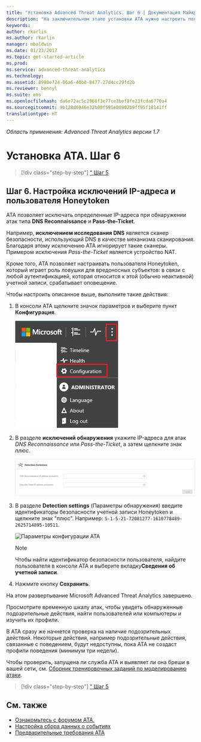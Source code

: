 ```yaml
---
title: "Установка Advanced Threat Analytics. Шаг 6 | Документация Майкрософт"
description: "На заключительном этапе установки ATA нужно настроить пользователя Honeytoken."
keywords: 
author: rkarlin
ms.author: rkarlin
manager: mbaldwin
ms.date: 01/23/2017
ms.topic: get-started-article
ms.prod: 
ms.service: advanced-threat-analytics
ms.technology: 
ms.assetid: 8980e724-06a6-40b0-8477-27d4cc29fd2b
ms.reviewer: bennyl
ms.suite: ems
ms.openlocfilehash: da6e72ac5c2966f3e77ce3bef8fe23fcda6770a4
ms.sourcegitcommit: 9b128d6946e32b00f595e00902b9ff95f18141ff
translationtype: HT
---
```

*Область применения: Advanced Threat Analytics версии 1.7*



# <a name="install-ata---step-6"></a>Установка ATA. Шаг 6

>[!div class="step-by-step"]
[" Шаг 5](install-ata-step5.md)

## <a name="step-6-configure--ip-address-exclusions-and-honeytoken-user"></a>Шаг 6. Настройка исключений IP-адреса и пользователя Honeytoken
ATA позволяет исключать определенные IP-адреса при обнаружении атак типа **DNS Reconnaissance** и **Pass-the-Ticket**. 

Например, **исключением исследования DNS** является сканер безопасности, использующий DNS в качестве механизма сканирования. Благодаря этому исключению ATA игнорирует такие сканеры. Примером исключения *Pass-the-Ticket* является устройство NAT.    

Кроме того, ATA позволяет настраивать пользователя Honeytoken, который играет роль ловушки для вредоносных субъектов: в связи с любой аутентификацией, которая относится к этой (обычно неактивной) учетной записи, срабатывает оповещение.

Чтобы настроить описанное выше, выполните такие действия:

1.  В консоли ATA щелкните значок параметров и выберите пункт **Конфигурация**.

    ![Параметры конфигурации ATA](media/ATA-config-icon.JPG)

2.  В разделе **исключений обнаружения** укажите IP-адреса для атак *DNS Reconnaissance* или *Pass-the-Ticket*, а затем щелкните знак *плюс*.

    ![Сохранить изменения](media/ATA-exclusions.png)

3.  В разделе **Detection settings** (Параметры обнаружения) введите идентификаторы безопасности учетной записи Honeytoken и щелкните знак "плюс". Например: `S-1-5-21-72081277-1610778489-2625714895-10511`.

    ![Параметры конфигурации ATA](media/ATA-honeytoken.png)

    > [!NOTE]
    > Чтобы найти идентификатор безопасности пользователя, найдите пользователя в консоли ATA и выберите вкладку**Сведения об учетной записи**. 

4.  Нажмите кнопку **Сохранить**.


На этом развертывание Microsoft Advanced Threat Analytics завершено.

Просмотрите временную шкалу атак, чтобы увидеть обнаруженные подозрительные действия, найти пользователей или компьютеры и изучить их профили.

В ATA сразу же начнется проверка на наличие подозрительных действий. Некоторые действия, например подозрительные действия, связанные с поведением, будут недоступны, пока ATA не создаст профили поведения (минимум три недели).

Чтобы проверить, запущена ли служба ATA и выявляет ли она бреши в вашей сети, см. [Сборник тренировочных заданий по моделированию атаки](https://docs.microsoft.com/enterprise-mobility-security/solutions/ata-attack-simulation-playbook).


>[!div class="step-by-step"]
[" Шаг 5](install-ata-step5.md)


## <a name="see-also"></a>См. также

- [Ознакомьтесь с форумом ATA.](https://social.technet.microsoft.com/Forums/security/home?forum=mata)
- [Настройка сбора данных о событиях](configure-event-collection.md)
- [Предварительные требования ATA](/advanced-threat-analytics/plan-design/ata-prerequisites)


